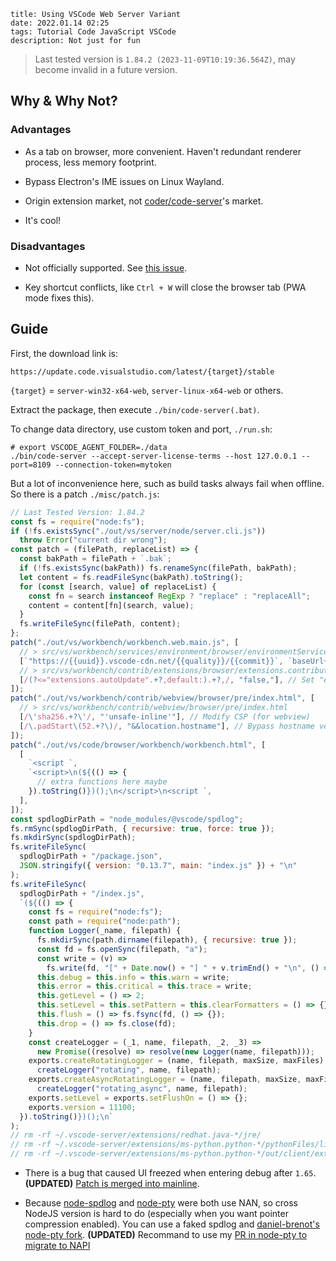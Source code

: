 ```
title: Using VSCode Web Server Variant
date: 2022.01.14 02:25
tags: Tutorial Code JavaScript VSCode
description: Not just for fun
```

> Last tested version is `1.84.2 (2023-11-09T10:19:36.564Z)`, may become invalid in a future version.

## Why & Why Not?

### Advantages

- As a tab on browser, more convenient. Haven't redundant renderer process, less memory footprint.

- Bypass Electron's IME issues on Linux Wayland.

- Origin extension market, not [coder/code-server](https://github.com/coder/code-server)'s market.

- It's cool!

### Disadvantages

- Not officially supported. See [this issue](https://github.com/microsoft/vscode/issues/121116#issuecomment-818696827).

- Key shortcut conflicts, like `Ctrl + W` will close the browser tab (PWA mode fixes this).

## Guide

First, the download link is:

```
https://update.code.visualstudio.com/latest/{target}/stable
```

`{target}` = `server-win32-x64-web`, `server-linux-x64-web` or others.

Extract the package, then execute `./bin/code-server(.bat)`.

To change data directory, use custom token and port, `./run.sh`:

```shell
# export VSCODE_AGENT_FOLDER=./data
./bin/code-server --accept-server-license-terms --host 127.0.0.1 --port=8109 --connection-token=mytoken
```

But a lot of inconvenience here, such as build tasks always fail when offline. So there is a patch `./misc/patch.js`:

```javascript
// Last Tested Version: 1.84.2
const fs = require("node:fs");
if (!fs.existsSync("./out/vs/server/node/server.cli.js"))
  throw Error("current dir wrong");
const patch = (filePath, replaceList) => {
  const bakPath = filePath + `.bak`;
  if (!fs.existsSync(bakPath)) fs.renameSync(filePath, bakPath);
  let content = fs.readFileSync(bakPath).toString();
  for (const [search, value] of replaceList) {
    const fn = search instanceof RegExp ? "replace" : "replaceAll";
    content = content[fn](search, value);
  }
  fs.writeFileSync(filePath, content);
};
patch("./out/vs/workbench/workbench.web.main.js", [
  // > src/vs/workbench/services/environment/browser/environmentService.ts
  [`"https://{{uuid}}.vscode-cdn.net/{{quality}}/{{commit}}`, `baseUrl+"`], // Replace entry url with local server to allow offline work (for webview)
  // > src/vs/workbench/contrib/extensions/browser/extensions.contribution.ts
  [/(?<="extensions.autoUpdate".+?,default:).+?,/, "false,"], // Set "extensions.autoUpdate" default value = false. Because the "User Settings" is store in browser (indexedDB), so if you open a page in a fresh incognito window, the update progress will start unexpectedly
]);
patch("./out/vs/workbench/contrib/webview/browser/pre/index.html", [
  // > src/vs/workbench/contrib/webview/browser/pre/index.html
  [/\'sha256.+?\'/, "'unsafe-inline'"], // Modify CSP (for webview)
  [/\.padStart\(52.+?\)/, "&&location.hostname"], // Bypass hostname vertify (for webview)
]);
patch("./out/vs/code/browser/workbench/workbench.html", [
  [
    `<script `,
    `<script>\n(${(() => {
      // extra functions here maybe
    }).toString()})();\n</script>\n<script `,
  ],
]);
const spdlogDirPath = "node_modules/@vscode/spdlog";
fs.rmSync(spdlogDirPath, { recursive: true, force: true });
fs.mkdirSync(spdlogDirPath);
fs.writeFileSync(
  spdlogDirPath + "/package.json",
  JSON.stringify({ version: "0.13.7", main: "index.js" }) + "\n"
);
fs.writeFileSync(
  spdlogDirPath + "/index.js",
  `(${(() => {
    const fs = require("node:fs");
    const path = require("node:path");
    function Logger(_name, filepath) {
      fs.mkdirSync(path.dirname(filepath), { recursive: true });
      const fd = fs.openSync(filepath, "a");
      const write = (v) =>
        fs.write(fd, "[" + Date.now() + "] " + v.trimEnd() + "\n", () => {});
      this.debug = this.info = this.warn = write;
      this.error = this.critical = this.trace = write;
      this.getLevel = () => 2;
      this.setLevel = this.setPattern = this.clearFormatters = () => {};
      this.flush = () => fs.fsync(fd, () => {});
      this.drop = () => fs.close(fd);
    }
    const createLogger = (_1, name, filepath, _2, _3) =>
      new Promise((resolve) => resolve(new Logger(name, filepath)));
    exports.createRotatingLogger = (name, filepath, maxSize, maxFiles) =>
      createLogger("rotating", name, filepath);
    exports.createAsyncRotatingLogger = (name, filepath, maxSize, maxFiles) =>
      createLogger("rotating_async", name, filepath);
    exports.setLevel = exports.setFlushOn = () => {};
    exports.version = 11100;
  }).toString()})();\n`
);
// rm -rf ~/.vscode-server/extensions/redhat.java-*/jre/
// rm -rf ~/.vscode-server/extensions/ms-python.python-*/pythonFiles/lib/python/debugpy/_vendored/pydevd/pydevd_attach_to_process/
// rm -rf ~/.vscode-server/extensions/ms-python.python-*/out/client/extension.js.map*
```

- There is a bug that caused UI freezed when entering debug after `1.65`. **(UPDATED)** [Patch is merged into mainline](https://github.com/microsoft/vscode/commit/7046d66).

- Because [node-spdlog](https://github.com/microsoft/node-spdlog) and [node-pty](https://github.com/microsoft/node-pty) were both use NAN, so cross NodeJS version is hard to do (especially when you want pointer compression enabled). You can use a faked spdlog and [daniel-brenot's node-pty fork](https://github.com/daniel-brenot/node-pty). **(UPDATED)** Recommand to use my [PR in node-pty to migrate to NAPI](https://github.com/microsoft/node-pty/pull/644)
